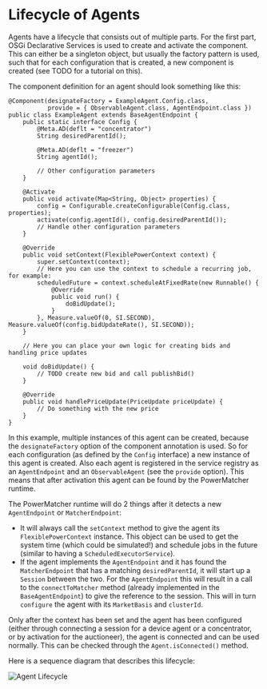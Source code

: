# Lifecycle of Agents

Agents have a lifecycle that consists out of multiple parts. For the first part, OSGi Declarative Services is used to create and activate the component. This can either be a singleton object, but usually the factory pattern is used, such that for each configuration that is created, a new component is created (see TODO for a tutorial on this).

The component definition for an agent should look something like this:

```
@Component(designateFactory = ExampleAgent.Config.class,
           provide = { ObservableAgent.class, AgentEndpoint.class })
public class ExampleAgent extends BaseAgentEndpoint {
    public static interface Config {
        @Meta.AD(deflt = "concentrator")
        String desiredParentId();

        @Meta.AD(deflt = "freezer")
        String agentId();

        // Other configuration parameters
    }

    @Activate
    public void activate(Map<String, Object> properties) {
        config = Configurable.createConfigurable(Config.class, properties);
        activate(config.agentId(), config.desiredParentId());
        // Handle other configuration parameters
    }

    @Override
    public void setContext(FlexiblePowerContext context) {
        super.setContext(context);
        // Here you can use the context to schedule a recurring job, for example:
        scheduledFuture = context.scheduleAtFixedRate(new Runnable() {
            @Override
            public void run() {
                doBidUpdate();
            }
        }, Measure.valueOf(0, SI.SECOND), Measure.valueOf(config.bidUpdateRate(), SI.SECOND));
    }

    // Here you can place your own logic for creating bids and handling price updates

    void doBidUpdate() {
        // TODO create new bid and call publishBid()
    }

    @Override
    public void handlePriceUpdate(PriceUpdate priceUpdate) {
        // Do something with the new price
    }
}
```

In this example, multiple instances of this agent can be created, because the `designateFactory` option of the component annotation is used. So for each configuration (as defined by the `Config` interface) a new instance of this agent is created. Also each agent is registered in the service registry as an `AgentEndpoint` and an `ObservableAgent` (see the `provide` option). This means that after activation this agent can be found by the PowerMatcher runtime.

The PowerMatcher runtime will do 2 things after it detects a new `AgentEndpoint` or `MatcherEndpoint`:

 - It will always call the `setContext` method to give the agent its `FlexiblePowerContext` instance. This object can be used to get the system time (which could be simulated!) and schedule jobs in the future (similar to having a `ScheduledExecutorService`).
 - If the agent implements the `AgentEndpoint` and it has found the `MatcherEndpoint` that has a matching `desiredParentId`, it will start up a `Session` between the two. For the `AgentEndpoint` this will result in a call to the `connectToMatcher` method (already implemented in the `BaseAgentEndpoint`) to give the reference to the session. This will in turn `configure` the agent with its `MarketBasis` and `clusterId`.

Only after the context has been set and the agent has been configured (either through connecting a session for a device agent or a concentrator, or by activation for the auctioneer), the agent is connected and can be used normally. This can be checked through the `Agent.isConnected()` method.

Here is a sequence diagram that describes this lifecycle:

![Agent Lifecycle](http://www.websequencediagrams.com/cgi-bin/cdraw?lz=dGl0bGUgQWdlbnRFbmRwb2ludCBsaWZlY3ljbGUKCk9TR2kgLT4AGwY6IDw8Y3JlYXRlPj4AChBhY3RpdmF0ZShwcm9wZXJ0aWVzKQoAUgUAERRjb25maWd1cmF0aW9uKQBdCU9TR2k6IHJlZ2lzdGVyU2VydmljZShhZ2VudAAbClBvd2VyTWF0Y2hlciBSdW50aW1lOiBhZGQAgUAFACYIABIUAIE-C3NldENvbnRleHQoRmxleGlibGUAUwUADgcpCm5vdGUgb3ZlcgCCFgYsAGIVLCAAgQEHCiAgIFdoZW4gdGhlIGNvcnJlc3BvbmRpbmcgbQCBIwdpcyBmb3VuZCBhbmQKICAAJQUAEQtjb25uZWN0ZWQgdG8AQAZsdXN0ZXIKZW5kIG5vdGUAgTkZAIF6FgCDIgYgc2Vzc2lvbgCBdhkAgkEHOgB4CFRvAIJABgAxBwCCJyEALgkAgwoHAC8KAIIcJQogICBOb3cAgjIFAIQnBmlzIGFsc28AgXYaICAgaXNDAIIlCXdpbGwgcmV0dXJuIHRydWUgZnJvbSBub3cgb24AgjIKAIQeHnJlbW92ZQCEOQYAgygHAINNNE5vdyBhbnkAgmwIIHJlZ2FyAIN_BXRoaXMAhAAJAIEtBWJlIGRpcwCDbAkAg0QiAIZ6BwCERwcAhyMIRAA5CwCDEiIAg2QJAIZNBQAmHgCDBToAgUwMAIMIBgCDGCdmYWxzAIMqFg&s=modern-blue)
